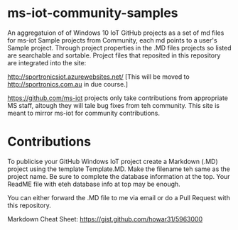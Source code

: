 # ms-iot-community-samples
An aggregatuion of of Windows 10 IoT GitHub projects as a set of md files for ms-iot Sample projects from Community, each md points to a user's Sample project. Through project properties in the .MD files projects so listed are searchable and sortable. Project files that reposited in this repository are integrated into the site: 

http://sportronicsiot.azurewebsites.net/  [This will be moved to http://sportronics.com.au in due course.]

https://github.com/ms-iot projects only take contributions from appropriate MS staff, altough they will tale bug fixes from teh community. This site is meant to mirror ms-iot for community contributions.

# Contributions
To publicise your GitHub Windows IoT project create a Markdown (.MD) project using the template Template.MD. Make the filename teh same as the project name. Be sure to complete the database information at the top. Your ReadME file with eteh database info at top may be enough. 

You can either forward the .MD file to me via email or do a Pull Request with this repository. 

Markdown Cheat Sheet: https://gist.github.com/howar31/5963000
